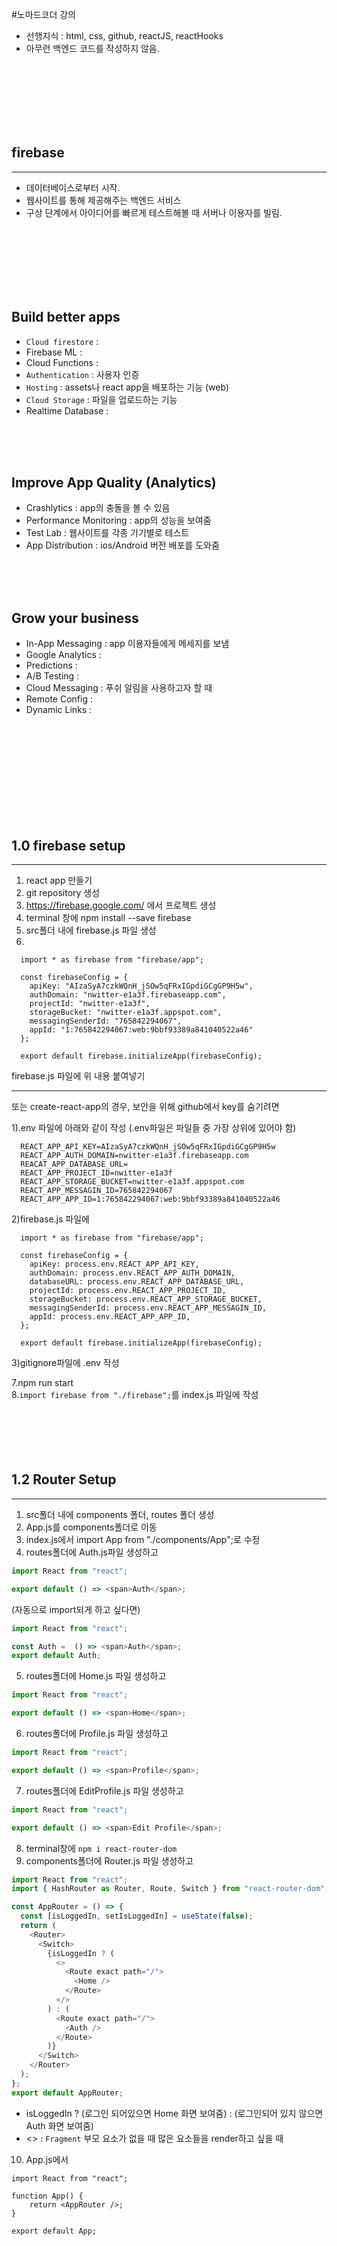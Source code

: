 #노마드코더 강의

- 선행지식 : html, css, github, reactJS, reactHooks
- 아무런 백엔드 코드를 작성하지 않음.
<br>
<br>
<br>
<br>
<br>
<br>

## firebase
---
- 데이터베이스로부터 시작.
- 웹사이트를 통해 제공해주는 백엔드 서비스
- 구상 단계에서 아이디어를 빠르게 테스트해볼 때 서버나 이용자를 빌림.
<br>
<br>
<br>
<br>
<br>
<br>

Build better apps
---
- `Cloud firestore` : 
- Firebase ML :
- Cloud Functions :
- `Authentication` : 사용자 인증
- `Hosting` : assets나 react app을 배포하는 기능 (web)
- `Cloud Storage` : 파일을 업로드하는 기능
- Realtime Database : 
<br>
<br>
<br>

Improve App Quality (Analytics)
---
- Crashlytics : app의 충돌을 볼 수 있음
- Performance Monitoring : app의 성능을 보여줌
- Test Lab : 웹사이트를 각종 기기별로 테스트
- App Distribution : ios/Android 버전 배포를 도와줌
<br>
<br>
<br>

Grow your business
---
- In-App Messaging : app 이용자들에게 메세지를 보냄
- Google Analytics : 
- Predictions : 
- A/B Testing :
- Cloud Messaging : 푸쉬 알림을 사용하고자 할 때
- Remote Config :
- Dynamic Links : 
<br>
<br>
<br>
<br>
<br>
<br>
<br>
<br>
<br>

## 1.0 firebase setup
---
1. react app 만들기
2. git repository 생성
3. https://firebase.google.com/ 에서 프로젝트 생성
4. terminal 창에 npm install --save firebase
5. src폴더 내에 firebase.js 파일 생성
6. 
```
  import * as firebase from "firebase/app";

  const firebaseConfig = {
    apiKey: "AIzaSyA7czkWQnH_jSOw5qFRxIGpdiGCgGP9H5w",
    authDomain: "nwitter-e1a3f.firebaseapp.com",
    projectId: "nwitter-e1a3f",
    storageBucket: "nwitter-e1a3f.appspot.com",
    messagingSenderId: "765842294067",
    appId: "1:765842294067:web:9bbf93389a841040522a46"
  };

  export default firebase.initializeApp(firebaseConfig);
  ```
  firebase.js 파일에 위 내용 붙여넣기  

  ---
  또는 create-react-app의 경우, 보안을 위해 github에서 key를 숨기려면 

 1).env 파일에 아래와 같이 작성
 (.env파일은 파일들 중 가장 상위에 있어야 함)

```
  REACT_APP_API_KEY=AIzaSyA7czkWQnH_jSOw5qFRxIGpdiGCgGP9H5w
  REACT_APP_AUTH_DOMAIN=nwitter-e1a3f.firebaseapp.com
  REACAT_APP_DATABASE_URL=
  REACT_APP_PROJECT_ID=nwitter-e1a3f
  REACT_APP_STORAGE_BUCKET=nwitter-e1a3f.appspot.com
  REACT_APP_MESSAGIN_ID=765842294067
  REACT_APP_APP_ID=1:765842294067:web:9bbf93389a841040522a46
```

2)firebase.js 파일에
```
  import * as firebase from "firebase/app";

  const firebaseConfig = {
    apiKey: process.env.REACT_APP_API_KEY,
    authDomain: process.env.REACT_APP_AUTH_DOMAIN,
    databaseURL: process.env.REACT_APP_DATABASE_URL,
    projectId: process.env.REACT_APP_PROJECT_ID,
    storageBucket: process.env.REACT_APP_STORAGE_BUCKET,
    messagingSenderId: process.env.REACT_APP_MESSAGIN_ID,
    appId: process.env.REACT_APP_APP_ID,
  };

  export default firebase.initializeApp(firebaseConfig);
```
3)gitignore파일에 .env 작성 

7.npm run start  
8.`import firebase from "./firebase";`를 index.js 파일에 작성
<br>
<br>
<br>
<br>
<br>
<br>

## 1.2 Router Setup
---
1. src폴더 내에 components 폴더, routes 폴더 생성
2. App.js를 components폴더로 이동
3. index.js에서 import App from "./components/App";로 수정
4. routes폴더에 Auth.js파일 생성하고
```javascript
import React from "react";

export default () => <span>Auth</span>;
```
(자동으로 import되게 하고 싶다면)
```javascript
import React from "react";

const Auth =  () => <span>Auth</span>;
export default Auth;
```

5. routes폴더에 Home.js 파일 생성하고
```javascript
import React from "react";

export default () => <span>Home</span>;
```
6. routes폴더에 Profile.js 파일 생성하고
```javascript
import React from "react";

export default () => <span>Profile</span>;
```
7. routes폴더에 EditProfile.js 파일 생성하고
```javascript
import React from "react";

export default () => <span>Edit Profile</span>;
```
8. terminal창에 `npm i react-router-dom`
9. components폴더에 Router.js 파일 생성하고
```javascript
import React from "react";
import { HashRouter as Router, Route, Switch } from "react-router-dom";

const AppRouter = () => {
  const [isLoggedIn, setIsLoggedIn] = useState(false);
  return (
    <Router>
      <Switch>
        {isLoggedIn ? (
          <>
            <Route exact path="/">
              <Home />
            </Route>
          </>
        ) : (
          <Route exact path="/">
            <Auth />
          </Route>  
        )}
      </Switch>
    </Router>
  );
};
export default AppRouter;
```
- isLoggedIn ? (로그인 되어있으면 Home 화면 보여줌) : (로그인되어 있지 않으면 Auth 화면 보여줌)
- <> : `Fragment` 부모 요소가 없을 때 많은 요소들을 render하고 싶을 때   
10. App.js에서 
```
import React from "react";

function App() {
    return <AppRouter />;
}

export default App;
```